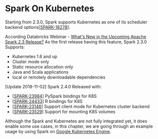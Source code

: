 # Spark On Kubernetes

Starting from 2.3.0, Spark supports Kubernetes as one of its scheduler backend options\[[SPARK-18278](https://issues.apache.org/jira/browse/SPARK-18278)\]. 

According Databricks Webinar - [What's New in the Upcoming Apache Spark 2.3 Release?](http://go.databricks.com/databricks-runtime-4-with-apache-spark2-3) As the first release having this feature, Spark 2.3.0 Supports:

* Kubernetes 1.6 and up
* Cluster mode only
* Static resource allocation only
* Java and Scala applications
* local or remotely downloadable dependencies

\[Update 2018-11-02\] Spark 2.4.0 Released with:

* \[[SPARK-23984](https://issues.apache.org/jira/browse/SPARK-23984)\] PySpark bindings for K8S
* \[[SPARK-24433](https://issues.apache.org/jira/browse/SPARK-24433)\] R bindings for K8S
* \[[SPARK-23146](https://issues.apache.org/jira/browse/SPARK-23146)\] Support client mode for Kubernetes cluster backend
* \[[SPARK-23529](https://issues.apache.org/jira/browse/SPARK-23529)\] Support for mounting K8S volumes

Although the Spark and Kubernetes are not fully integrated yet, it does enable some use cases, in this chapter, we are going through an example usage by using Spark on [Google Kubernetes Engine](https://cloud.google.com/kubernetes-engine/).

